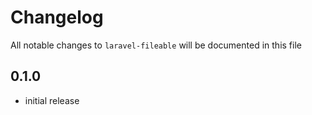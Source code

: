 # Changelog

All notable changes to `laravel-fileable` will be documented in this file

## 0.1.0

-   initial release
